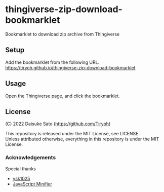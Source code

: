 # thingiverse-zip-download-bookmarklet

Bookmarklet to download zip archive from Thingiverse

## Setup

Add the bookmarklet from the following URL.  
https://tiryoh.github.io/thingiverse-zip-download-bookmarklet

## Usage

Open the Thingiverse page, and click the bookmarklet.

## License

(C) 2022 Daisuke Sato (https://github.com/Tiryoh)

This repository is released under the MIT License, see LICENSE.  
Unless attributed otherwise, everything in this repository is under the MIT License.

### Acknowledgements

Special thanks

* [ysk1025](https://twitter.com/ysk1025)
* [JavaScript Minifier](https://www.toptal.com/developers/javascript-minifier/)

